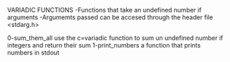 VARIADIC FUNCTIONS
-Functions that take an undefined number if arguments
-Argumemts passed can be accesed through the header file <stdarg.h>

0-sum_them_all
use the c=variadic function to sum un undefined number if integers and return their sum
1-print_numbers
a function that prints numbers in stdout
